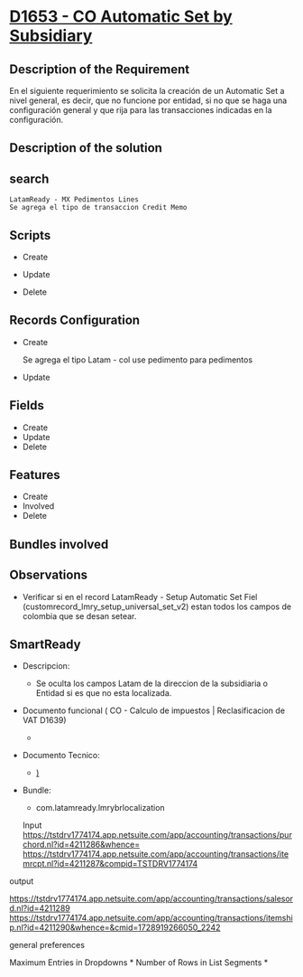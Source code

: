 # [D1653 - CO Automatic Set by Subsidiary]()

## Description of the Requirement

En el siguiente requerimiento se solicita la creación de un Automatic Set a nivel general, es decir, que no funcione por entidad, si no que se haga una configuración general y que rija para las transacciones indicadas en la configuración.



## Description of the solution

## search

    LatamReady - MX Pedimentos Lines
    Se agrega el tipo de transaccion Credit Memo
     
## Scripts
+ Create

+ Update


+ Delete


## Records Configuration
+ Create

    Se agrega el tipo Latam - col use pedimento para pedimentos
+ Update
    
## Fields
+ Create
+ Update 
+ Delete

## Features
+ Create
+ Involved
+ Delete

## Bundles involved


## Observations
 
+ Verificar si en el record LatamReady - Setup Automatic Set Fiel (customrecord_lmry_setup_universal_set_v2) estan todos los campos de colombia que se desan setear.

## SmartReady

+ Descripcion:

    + Se oculta los campos Latam de la direccion de la subsidiaria o Entidad si es que no esta localizada.


+ Documento funcional ( CO - Calculo de impuestos | Reclasificacion de VAT D1639)

    + []()

+ Documento Tecnico:

    + [) ]()

+ Bundle:

    + com.latamready.lmrybrlocalization


    Input
https://tstdrv1774174.app.netsuite.com/app/accounting/transactions/purchord.nl?id=4211286&whence=
https://tstdrv1774174.app.netsuite.com/app/accounting/transactions/itemrcpt.nl?id=4211287&compid=TSTDRV1774174

output

https://tstdrv1774174.app.netsuite.com/app/accounting/transactions/salesord.nl?id=4211289
https://tstdrv1774174.app.netsuite.com/app/accounting/transactions/itemship.nl?id=4211290&whence=&cmid=1728919266050_2242



general preferences

Maximum Entries in Dropdowns *
Number of Rows in List Segments *






















